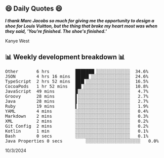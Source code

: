 ## 😄 Daily Quotes 😄

_**I thank Marc Jacobs so much for giving me the opportunity to design a shoe for Louis Vuitton, but the thing that broke my heart most was when they said, 'You're finished. The shoe's finished.'**_

Kanye West



## 📊 Weekly development breakdown 📊

<pre>Other       6 hrs          ███████▎░░░░░░░░░░░░░  34.6%
JSON        4 hrs 16 mins  █████▏░░░░░░░░░░░░░░░  24.6%
TypeScript  2 hrs 52 mins  ███▍░░░░░░░░░░░░░░░░░  16.5%
CocoaPods   1 hr 52 mins   ██▎░░░░░░░░░░░░░░░░░░  10.8%
JavaScript  49 mins        ▉░░░░░░░░░░░░░░░░░░░░   4.7%
Groovy      28 mins        ▌░░░░░░░░░░░░░░░░░░░░   2.7%
Java        28 mins        ▌░░░░░░░░░░░░░░░░░░░░   2.7%
Ruby        19 mins        ▍░░░░░░░░░░░░░░░░░░░░   1.9%
YAML        4 mins         ░░░░░░░░░░░░░░░░░░░░░   0.4%
Markdown    2 mins         ░░░░░░░░░░░░░░░░░░░░░   0.3%
XML         2 mins         ░░░░░░░░░░░░░░░░░░░░░   0.2%
Git Config  2 mins         ░░░░░░░░░░░░░░░░░░░░░   0.2%
Kotlin      1 min          ░░░░░░░░░░░░░░░░░░░░░   0.1%
Bash        0 secs         ░░░░░░░░░░░░░░░░░░░░░   0.1%
Java Properties 0 secs         ░░░░░░░░░░░░░░░░░░░░░   0.0%</pre>

10/3/2024
